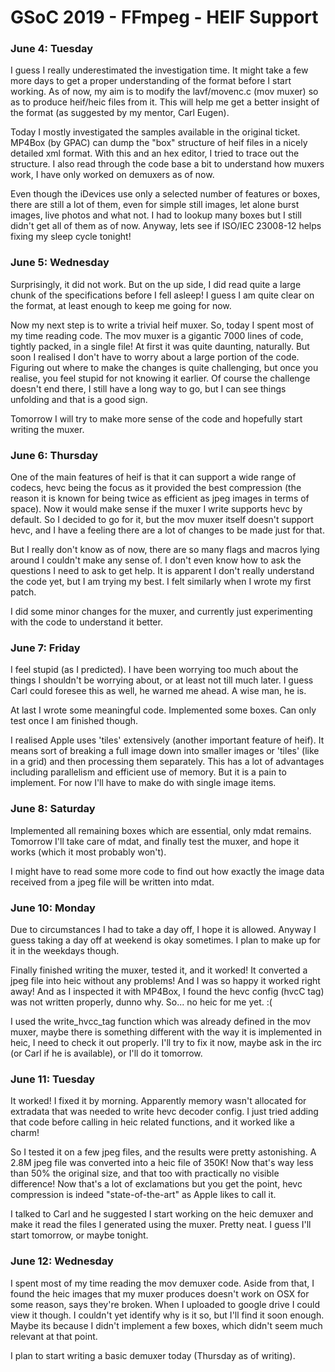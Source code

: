 # GSoC 2019 - FFmpeg - HEIF Support

### June 4: Tuesday

I guess I really underestimated the investigation time. It might take a few
more days to get a proper understanding of the format before I start working.
As of now, my aim is to modify the lavf/movenc.c (mov muxer) so as to produce
heif/heic files from it. This will help me get a better insight of the format
(as suggested by my mentor, Carl Eugen).

Today I mostly investigated the samples available in the original ticket.
MP4Box (by GPAC) can dump the "box" structure of heif files in a nicely detailed
xml format. With this and an hex editor, I tried to trace out the structure.
I also read through the code base a bit to understand how muxers work, I have
only worked on demuxers as of now.

Even though the iDevices use only a selected number of features or boxes, there
are still a lot of them, even for simple still images, let alone burst images,
live photos and what not. I had to lookup many boxes but I still didn't get all
of them as of now. Anyway, lets see if ISO/IEC 23008-12 helps fixing my sleep
cycle tonight!

### June 5: Wednesday

Surprisingly, it did not work. But on the up side, I did read quite a large
chunk of the specifications before I fell asleep! I guess I am quite clear on
the format, at least enough to keep me going for now.

Now my next step is to write a trivial heif muxer. So, today I spent most of
my time reading code. The mov muxer is a gigantic 7000 lines of code, tightly
packed, in a single file! At first it was quite daunting, naturally. But soon
I realised I don't have to worry about a large portion of the code. Figuring
out where to make the changes is quite challenging, but once you realise, you
feel stupid for not knowing it earlier. Of course the challenge doesn't end
there, I still have a long way to go, but I can see things unfolding and that
is a good sign.

Tomorrow I will try to make more sense of the code and hopefully start writing
the muxer.

### June 6: Thursday

One of the main features of heif is that it can support a wide range of codecs,
hevc being the focus as it provided the best compression (the reason it is known
for being twice as efficient as jpeg images in terms of space). Now it would
make sense if the muxer I write supports hevc by default. So I decided to go for
it, but the mov muxer itself doesn't support hevc, and I have a feeling there are 
a lot of changes to be made just for that. 

But I really don't know as of now, there are so many flags and macros lying
around I couldn't make any sense of. I don't even know how to ask the questions I
need to ask to get help. It is apparent I don't really understand the code yet,
but I am trying my best. I felt similarly when I wrote my first patch.

I did some minor changes for the muxer, and currently just experimenting with
the code to understand it better.

### June 7: Friday

I feel stupid (as I predicted). I have been worrying too much about the
things I shouldn't be worrying about, or at least not till much later. I guess
Carl could foresee this as well, he warned me ahead. A wise man, he is.

At last I wrote some meaningful code. Implemented some boxes. Can only test once
I am finished though.

I realised Apple uses 'tiles' extensively (another important feature of heif). 
It means sort of breaking a full image down into smaller images or 'tiles' (like
in a grid) and then processing them separately. This has a lot of advantages
including parallelism and efficient use of memory. But it is a pain to
implement. For now I'll have to make do with single image items.

### June 8: Saturday

Implemented all remaining boxes which are essential, only mdat remains. Tomorrow
I'll take care of mdat, and finally test the muxer, and hope it works (which it
most probably won't).

I might have to read some more code to find out how exactly the image data
received from a jpeg file will be written into mdat.

### June 10: Monday

Due to circumstances I had to take a day off, I hope it is allowed. Anyway I
guess taking a day off at weekend is okay sometimes. I plan to make up for it 
in the weekdays though.  

Finally finished writing the muxer, tested it, and it worked! It converted a
jpeg file into heic without any problems! And I was so happy it worked right
away! And as I inspected it with MP4Box, I found the hevc config (hvcC tag) was
not written properly, dunno why. So... no heic for me yet. :(

I used the write_hvcc_tag function which was already defined in the mov muxer,
maybe there is something different with the way it is implemented in heic, I
need to check it out properly. I'll try to fix it now, maybe ask in the irc (or
Carl if he is available), or I'll do it tomorrow.

### June 11: Tuesday

It worked! I fixed it by morning. Apparently memory wasn't allocated for
extradata that was needed to write hevc decoder config. I just tried adding that
code before calling in heic related functions, and it worked like a charm!

So I tested it on a few jpeg files, and the results were pretty astonishing. A
2.8M jpeg file was converted into a heic file of 350K! Now that's way less than
50% the original size, and that too with practically no visible difference! Now
that's a lot of exclamations but you get the point, hevc compression is indeed
"state-of-the-art" as Apple likes to call it.

I talked to Carl and he suggested I start working on the heic demuxer and make
it read the files I generated using the muxer. Pretty neat. I guess I'll start
tomorrow, or maybe tonight.

### June 12: Wednesday

I spent most of my time reading the mov demuxer code. Aside from that, I found
the heic images that my muxer produces doesn't work on OSX for some reason, says
they're broken. When I uploaded to google drive I could view it though. I
couldn't yet identify why is it so, but I'll find it soon enough. Maybe its
because I didn't implement a few boxes, which didn't seem much relevant at that
point.

I plan to start writing a basic demuxer today (Thursday as of writing).
